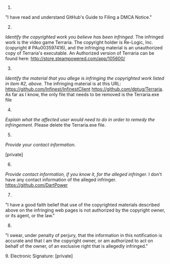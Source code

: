 1.

"I have read and understand GitHub's Guide to Filing a DMCA Notice."  
  
2.

*Identify the copyrighted work you believe has been infringed.* The
infringed work is the video game Terraria. The copyright holder is
Re-Logic, Inc. (copyright # PAu003597416), and the infringing material is
an unauthorized copy of Terraria's executable. An Authorized version of
Terraria can be found here: http://store.steampowered.com/app/105600/  
  
3.

*Identify the material that you allege is infringing the copyrighted
work listed in item #2, above.* The infringing material is at this URL:
https://github.com/Infinest/InfinestClient
<https://github.com/dptug/Terraria>. As far as I know, the only file
that needs to be removed is the Terraria.exe file  
  
4.

*Explain what the affected user would need to do in order to remedy the
infringement.* Please delete the Terraria.exe file.  
  
5.

*Provide your contact information.*  
  
[private]  
  
6.

*Provide contact information, if you know it, for the alleged infringer.*
I don't have any contact information of the alleged infringer.
<https://github.com/DartPower>  
  
7.

"I have a good faith belief that use of the copyrighted materials
described above on the infringing web pages is not authorized by the
copyright owner, or its agent, or the law."  
  
8.

"I swear, under penalty of perjury, that the information in this
notification is accurate and that I am the copyright owner, or am
authorized to act on behalf of the owner, of an exclusive right that is
allegedly infringed."  

9\. Electronic Signature: [private]
